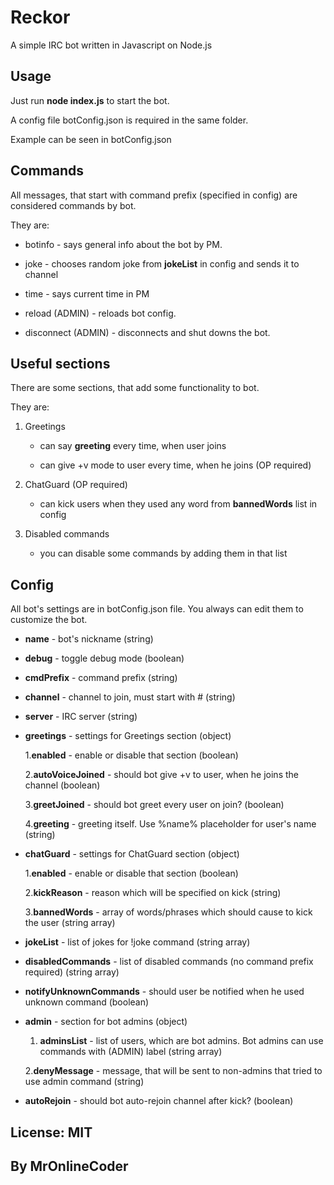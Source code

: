 # Reckor

A simple IRC bot written in Javascript on Node.js

## Usage

Just run **node index.js** to start the bot.

A config file botConfig.json is required in the same folder.

Example can be seen in botConfig.json

## Commands

All messages, that start with command prefix (specified in config) are considered commands by bot.

They are:

* botinfo - says general info about the bot by PM.

* joke - chooses random joke from **jokeList** in config and sends it to channel

* time - says current time in PM

* reload (ADMIN) - reloads bot config.

* disconnect (ADMIN) - disconnects and shut downs the bot.



## Useful sections

There are some sections, that add some functionality to bot.

They are:

1. Greetings

	* can say **greeting** every time, when user joins

	* can give +v mode to user every time, when he joins (OP required)

2. ChatGuard (OP required)

	* can kick users when they used any word from **bannedWords** list in config

3. Disabled commands

	* you can disable some commands by adding them in that list

## Config 

All bot's settings are in botConfig.json file. You always can edit them to customize the bot.

* **name** - bot's nickname (string)

* **debug** - toggle debug mode (boolean)

* **cmdPrefix** - command prefix (string)

* **channel** - channel to join, must start with # (string)

* **server** - IRC server (string)

* **greetings** - settings for Greetings section (object)

	1.**enabled** - enable or disable that section (boolean)

	2.**autoVoiceJoined** - should bot give +v to user, when he joins the channel (boolean)

	3.**greetJoined** - should bot greet every user on join? (boolean)

	4.**greeting** - greeting itself. Use %name% placeholder for user's name (string)

* **chatGuard** - settings for ChatGuard section (object)

	1.**enabled** - enable or disable that section (boolean)

	2.**kickReason** - reason which will be specified on kick (string)

	3.**bannedWords** - array of words/phrases which should cause to kick the user (string array)

* **jokeList** - list of jokes for !joke command (string array)

* **disabledCommands** - list of disabled commands (no command prefix required) (string array)

* **notifyUnknownCommands** - should user be notified when he used unknown command (boolean)

* **admin** - section for bot admins (object)

	1. **adminsList** - list of users, which are bot admins. Bot admins can use commands with (ADMIN) label (string array)

	2.**denyMessage** - message, that will be sent to non-admins that tried to use admin command (string)

* **autoRejoin** - should bot auto-rejoin channel after kick? (boolean)
	

## License: MIT
## By MrOnlineCoder
